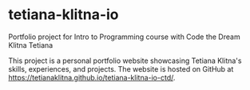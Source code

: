 # tetiana-klitna-io

Portfolio project for Intro to Programming course with Code the Dream
Klitna Tetiana

This project is a personal portfolio website showcasing Tetiana Klitna's skills, experiences, and projects. 
The website is hosted on GitHub at https://tetianaklitna.github.io/tetiana-klitna-io-ctd/.
